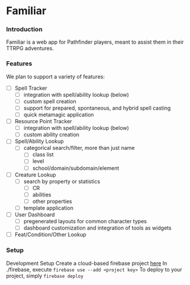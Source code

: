 # Familiar

### Introduction

Familiar is a web app for Pathfinder players, meant to assist them in their TTRPG adventures.

### Features

We plan to support a variety of features:

- [ ] Spell Tracker
  - [ ] integration with spell/ability lookup (below)
  - [ ] custom spell creation
  - [ ] support for prepared, spontaneous, and hybrid spell casting
  - [ ] quick metamagic application
- [ ] Resource Point Tracker
  - [ ] integration with spell/ability lookup (below)
  - [ ] custom ability creation
- [ ] Spell/Ability Lookup
  - [ ] categorical search/filter, more than just name
    - [ ] class list
    - [ ] level
    - [ ] school/domain/subdomain/element
- [ ] Creature Lookup
  - [ ] search by property or statistics
    - [ ] CR
    - [ ] abilities
    - [ ] other properties
  - [ ] template application
- [ ] User Dashboard
  - [ ] pregenerated layouts for common character types
  - [ ] dashboard customization and integration of tools as widgets
- [ ] Feat/Condition/Other Lookup

### Setup

Development Setup
Create a cloud-based firebase project [here](https://console.firebase.google.com/)
In ./firebase, execute `firebase use --add <project key>`
To deploy to your project, simply `firebase deploy`